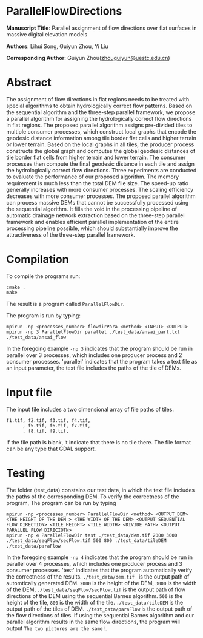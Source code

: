 # ParallelFlowDirections

**Manuscript Title**: Parallel assignment of flow directions over flat surfaces in massive digital elevation models  

**Authors**: Lihui Song, Guiyun Zhou, Yi Liu  

**Corresponding Author**: Guiyun Zhou(zhouguiyun@uestc.edu.cn)  


# Abstract
The assignment of flow directions in flat regions needs to be treated with special algorithms to obtain hydrologically correct flow patterns. Based on the sequential algorithm and the three-step parallel framework, we propose a parallel algorithm for assigning the hydrologically correct flow directions in flat regions. The proposed parallel algorithm assigns pre-divided tiles to multiple consumer processes, which construct local graphs that encode the geodesic distance information among tile border flat cells and higher terrain or lower terrain. Based on the local graphs in all tiles, the producer process constructs the global graph and computes the global geodesic distances of tile border flat cells from higher terrain and lower terrain. The consumer processes then compute the final geodesic distance in each tile and assign the hydrologically correct flow directions. Three experiments are conducted to evaluate the performance of our proposed algorithm. The memory requirement is much less than the total DEM file size. The speed-up ratio generally increases with more consumer processes. The scaling efficiency decreases with more consumer processes. The proposed parallel algorithm can process massive DEMs that cannot be successfully processed using the sequential algorithm. It fills the void in the processing pipeline of automatic drainage network extraction based on the three-step parallel framework and enables efficient parallel implementation of the entire processing pipeline possible, which should substantially improve the attractiveness of the three-step parallel framework.

# Compilation
To compile the programs run:
```
cmake .
make
```
The result is a program called  `ParallelFlowDir`.

The program is run by typing:
```
mpirun -np <processes_number> flowdirPara <method> <INPUT> <OUTPUT>
mpirun -np 3 ParallelFlowDir parallel ./test_data/ansai_part.txt ./test_data/ansai_flow  
```
In the foregoing example `-np 3` indicates that the program should be run in parallel over 3 processes, which includes one producer process and 2 consumer processes. 'parallel' indicates that the program takes a text file as an input parameter, the text file includes the paths of the tile of DEMs.

# Input file 
The input file includes a two dimensional array of file paths of tiles.  
```
f1.tif, f2.tif, f3.tif, f4.tif,
      , f5.tif, f6.tif, f7.tif,
      , f8.tif, f9.tif,
```
If the file path is blank, it indicate that there is no tile there. The file format can be any type that GDAL support. 

# Testing
The folder (test_data) constains our test data, in which the text file includes the paths of the corresponding DEM.
To verify the correctness of the program, The program can be run by typing
```
mpirun -np <processes_number> ParallelFlowDir <method> <OUTPUT_DEM> <THE HEIGHT OF THE DEM > <THE WIDTH OF THE DEM> <OUTPUT SEQUENTIAL FLOW DIRECTION> <TILE HEIGHT> <TILE WIDTH> <DIVIDE PATH> <OUTPUT PARALLEL FLOW DIRECIOTN>
mpirun -np 4 ParallelFlowDir test ./test_data/dem.tif 2000 3000 ./test_data/seqFlow/seqFlow.tif 500 800 ./test_data/tileDEM ./test_data/paraFlow
```
In the foregoing example `-np 4` indicates that the program should be run in parallel over 4 processes, which includes one producer process and 3 consumer processes. 'test' indicates that the program automatically verify the correctness of the results. `./test_data/dem.tif ` is the output path of automtically generated DEM. `2000` is the height of the DEM, `3000` is the width of the DEM, `./test_data/seqFlow/seqFlow.tif` is the output path of flow directions of the DEM using the sequential Barnes algorithm. `500` is the height of the tile, `800` is the width of the tile. `./test_data/tileDEM` is the output path of the tiles of DEM. `./test_data/paraFlow` is the output path of the flow directions of tiles. If using the sequential Barnes algorithm and our parallel algorithm results in the same flow directions, the program will output `The two pictures are the same!`.



